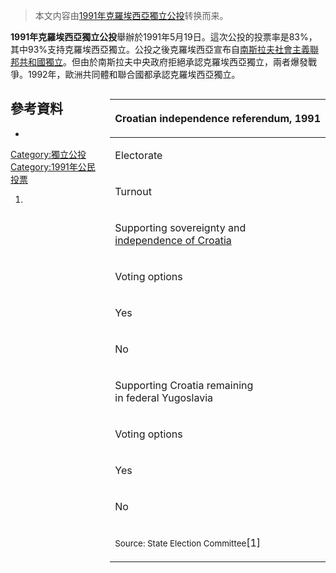 > 本文内容由[1991年克羅埃西亞獨立公投](https://zh.wikipedia.org/wiki/1991年克羅埃西亞獨立公投)转换而来。


**1991年克羅埃西亞獨立公投**舉辦於1991年5月19日。這次公投的投票率是83%，其中93%支持克羅埃西亞獨立。公投之後克羅埃西亞宣布自[南斯拉夫社會主義聯邦共和國獨立](https://zh.wikipedia.org/wiki/南斯拉夫社會主義聯邦共和國 "wikilink")。但由於南斯拉夫中央政府拒絕承認克羅埃西亞獨立，兩者爆發戰爭。1992年，歐洲共同體和聯合國都承認克羅埃西亞獨立。

<div style="float:right; margin-left:10px">

<table>
<thead>
<tr class="header">
<th><p>Croatian independence referendum, 1991</p></th>
</tr>
</thead>
<tbody>
<tr class="odd">
<td><p>Electorate</p></td>
</tr>
<tr class="even">
<td><p>Turnout</p></td>
</tr>
<tr class="odd">
<td><p>Supporting sovereignty and<br />
<a href="https://zh.wikipedia.org/wiki/independence_of_Croatia" title="wikilink">independence of Croatia</a></p></td>
</tr>
<tr class="even">
<td><p>Voting options</p></td>
</tr>
<tr class="odd">
<td><p>Yes</p></td>
</tr>
<tr class="even">
<td><p>No</p></td>
</tr>
<tr class="odd">
<td><p>Supporting Croatia remaining<br />
in federal Yugoslavia</p></td>
</tr>
<tr class="even">
<td><p>Voting options</p></td>
</tr>
<tr class="odd">
<td><p>Yes</p></td>
</tr>
<tr class="even">
<td><p>No</p></td>
</tr>
<tr class="odd">
<td><p><small>Source: State Election Committee</small>[1]</p></td>
</tr>
</tbody>
</table>

</div>

## 參考資料

  -
[Category:獨立公投](https://zh.wikipedia.org/wiki/Category:獨立公投 "wikilink") [Category:1991年公民投票](https://zh.wikipedia.org/wiki/Category:1991年公民投票 "wikilink")

1.